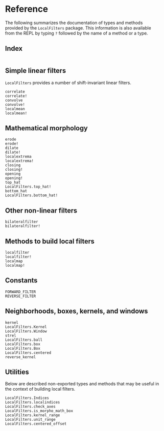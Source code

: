 # Reference

The following summarizes the documentation of types and methods provided by the
`LocalFilters` package. This information is also available from the REPL by typing `?`
followed by the name of a method or a type.


## Index

```@index
```

## Simple linear filters

`LocalFilters` provides a number of shift-invariant linear filters.

```@docs
correlate
correlate!
convolve
convolve!
localmean
localmean!
```

## Mathematical morphology

```@docs
erode
erode!
dilate
dilate!
localextrema
localextrema!
closing
closing!
opening
opening!
top_hat
LocalFilters.top_hat!
bottom_hat
LocalFilters.bottom_hat!
```

## Other non-linear filters

```@docs
bilateralfilter
bilateralfilter!
```

## Methods to build local filters

```@docs
localfilter
localfilter!
localmap
localmap!
```

## Constants

```@docs
FORWARD_FILTER
REVERSE_FILTER
```

## Neighborhoods, boxes, kernels, and windows

```@docs
kernel
LocalFilters.Kernel
LocalFilters.Window
strel
LocalFilters.ball
LocalFilters.box
LocalFilters.Box
LocalFilters.centered
reverse_kernel
```

## Utilities

Below are described non-exported types and methods that may be useful in the context of
building local filters.

```@docs
LocalFilters.Indices
LocalFilters.localindices
LocalFilters.check_axes
LocalFilters.is_morpho_math_box
LocalFilters.kernel_range
LocalFilters.unit_range
LocalFilters.centered_offset
```
